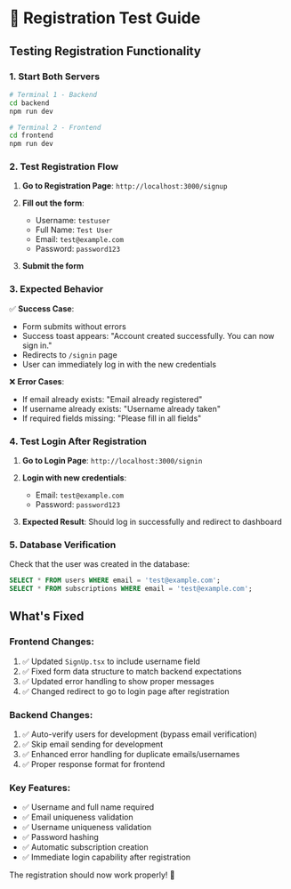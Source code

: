# 🧪 Registration Test Guide

## Testing Registration Functionality

### 1. Start Both Servers
```bash
# Terminal 1 - Backend
cd backend
npm run dev

# Terminal 2 - Frontend
cd frontend
npm run dev
```

### 2. Test Registration Flow

1. **Go to Registration Page**: `http://localhost:3000/signup`

2. **Fill out the form**:
   - Username: `testuser`
   - Full Name: `Test User`
   - Email: `test@example.com`
   - Password: `password123`

3. **Submit the form**

### 3. Expected Behavior

✅ **Success Case**:
- Form submits without errors
- Success toast appears: "Account created successfully. You can now sign in."
- Redirects to `/signin` page
- User can immediately log in with the new credentials

❌ **Error Cases**:
- If email already exists: "Email already registered"
- If username already exists: "Username already taken"
- If required fields missing: "Please fill in all fields"

### 4. Test Login After Registration

1. **Go to Login Page**: `http://localhost:3000/signin`

2. **Login with new credentials**:
   - Email: `test@example.com`
   - Password: `password123`

3. **Expected Result**: Should log in successfully and redirect to dashboard

### 5. Database Verification

Check that the user was created in the database:

```sql
SELECT * FROM users WHERE email = 'test@example.com';
SELECT * FROM subscriptions WHERE email = 'test@example.com';
```

## What's Fixed

### Frontend Changes:
1. ✅ Updated `SignUp.tsx` to include username field
2. ✅ Fixed form data structure to match backend expectations
3. ✅ Updated error handling to show proper messages
4. ✅ Changed redirect to go to login page after registration

### Backend Changes:
1. ✅ Auto-verify users for development (bypass email verification)
2. ✅ Skip email sending for development
3. ✅ Enhanced error handling for duplicate emails/usernames
4. ✅ Proper response format for frontend

### Key Features:
- ✅ Username and full name required
- ✅ Email uniqueness validation
- ✅ Username uniqueness validation
- ✅ Password hashing
- ✅ Automatic subscription creation
- ✅ Immediate login capability after registration

The registration should now work properly! 🎉 